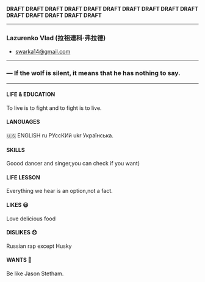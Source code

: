 **DRAFT DRAFT DRAFT DRAFT DRAFT DRAFT DRAFT DRAFT DRAFT DRAFT DRAFT DRAFT DRAFT DRAFT DRAFT**

------
### Lazurenko Vlad (拉祖連科·弗拉德)
* swarka14@gmail.com
------

### ― If the wolf is silent, it means that he has nothing to say.
------

#### LIFE & EDUCATION
To live is to fight and to fight is to live.


#### LANGUAGES
🇺🇸 ENGLISH ru РУссКИй ukr Українська.


#### SKILLS  
Goood dancer and singer,you can check if you want)


#### LIFE LESSON
Everything we hear is an option,not a fact.


#### LIKES 😃  
Love delicious food


#### DISLIKES 😞  
Russian rap except Husky

#### WANTS 🥺
Be like Jason Stetham.

